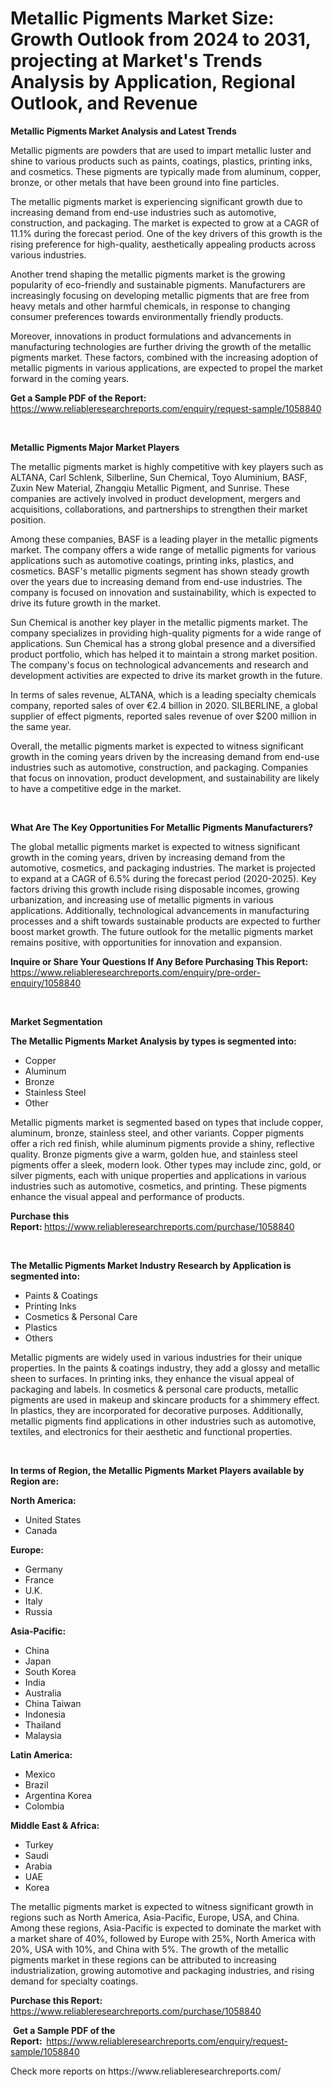 <p><h1>Metallic Pigments Market Size: Growth Outlook from 2024 to 2031, projecting at Market's Trends Analysis by Application, Regional Outlook, and Revenue</h1></p><p><strong>Metallic Pigments Market Analysis and Latest Trends</strong></p>
<p><p>Metallic pigments are powders that are used to impart metallic luster and shine to various products such as paints, coatings, plastics, printing inks, and cosmetics. These pigments are typically made from aluminum, copper, bronze, or other metals that have been ground into fine particles.</p><p>The metallic pigments market is experiencing significant growth due to increasing demand from end-use industries such as automotive, construction, and packaging. The market is expected to grow at a CAGR of 11.1% during the forecast period. One of the key drivers of this growth is the rising preference for high-quality, aesthetically appealing products across various industries.</p><p>Another trend shaping the metallic pigments market is the growing popularity of eco-friendly and sustainable pigments. Manufacturers are increasingly focusing on developing metallic pigments that are free from heavy metals and other harmful chemicals, in response to changing consumer preferences towards environmentally friendly products.</p><p>Moreover, innovations in product formulations and advancements in manufacturing technologies are further driving the growth of the metallic pigments market. These factors, combined with the increasing adoption of metallic pigments in various applications, are expected to propel the market forward in the coming years.</p></p>
<p><strong>Get a Sample PDF of the Report:&nbsp;</strong> <a href="https://www.reliableresearchreports.com/enquiry/request-sample/1058840">https://www.reliableresearchreports.com/enquiry/request-sample/1058840</a></p>
<p>&nbsp;</p>
<p><strong>Metallic Pigments Major Market Players</strong></p>
<p><p>The metallic pigments market is highly competitive with key players such as ALTANA, Carl Schlenk, Silberline, Sun Chemical, Toyo Aluminium, BASF, Zuxin New Material, Zhangqiu Metallic Pigment, and Sunrise. These companies are actively involved in product development, mergers and acquisitions, collaborations, and partnerships to strengthen their market position.</p><p>Among these companies, BASF is a leading player in the metallic pigments market. The company offers a wide range of metallic pigments for various applications such as automotive coatings, printing inks, plastics, and cosmetics. BASF's metallic pigments segment has shown steady growth over the years due to increasing demand from end-use industries. The company is focused on innovation and sustainability, which is expected to drive its future growth in the market.</p><p>Sun Chemical is another key player in the metallic pigments market. The company specializes in providing high-quality pigments for a wide range of applications. Sun Chemical has a strong global presence and a diversified product portfolio, which has helped it to maintain a strong market position. The company's focus on technological advancements and research and development activities are expected to drive its market growth in the future.</p><p>In terms of sales revenue, ALTANA, which is a leading specialty chemicals company, reported sales of over €2.4 billion in 2020. SILBERLINE, a global supplier of effect pigments, reported sales revenue of over $200 million in the same year.</p><p>Overall, the metallic pigments market is expected to witness significant growth in the coming years driven by the increasing demand from end-use industries such as automotive, construction, and packaging. Companies that focus on innovation, product development, and sustainability are likely to have a competitive edge in the market.</p></p>
<p>&nbsp;</p>
<p><strong>What Are The Key Opportunities For Metallic Pigments Manufacturers?</strong></p>
<p><p>The global metallic pigments market is expected to witness significant growth in the coming years, driven by increasing demand from the automotive, cosmetics, and packaging industries. The market is projected to expand at a CAGR of 6.5% during the forecast period (2020-2025). Key factors driving this growth include rising disposable incomes, growing urbanization, and increasing use of metallic pigments in various applications. Additionally, technological advancements in manufacturing processes and a shift towards sustainable products are expected to further boost market growth. The future outlook for the metallic pigments market remains positive, with opportunities for innovation and expansion.</p></p>
<p><strong>Inquire or Share Your Questions If Any Before Purchasing This Report:</strong> <a href="https://www.reliableresearchreports.com/enquiry/pre-order-enquiry/1058840">https://www.reliableresearchreports.com/enquiry/pre-order-enquiry/1058840</a></p>
<p>&nbsp;</p>
<p><strong>Market Segmentation</strong></p>
<p><strong>The Metallic Pigments Market Analysis by types is segmented into:</strong></p>
<p><ul><li>Copper</li><li>Aluminum</li><li>Bronze</li><li>Stainless Steel</li><li>Other</li></ul></p>
<p><p>Metallic pigments market is segmented based on types that include copper, aluminum, bronze, stainless steel, and other variants. Copper pigments offer a rich red finish, while aluminum pigments provide a shiny, reflective quality. Bronze pigments give a warm, golden hue, and stainless steel pigments offer a sleek, modern look. Other types may include zinc, gold, or silver pigments, each with unique properties and applications in various industries such as automotive, cosmetics, and printing. These pigments enhance the visual appeal and performance of products.</p></p>
<p><strong>Purchase this Report:&nbsp;</strong><a href="https://www.reliableresearchreports.com/purchase/1058840">https://www.reliableresearchreports.com/purchase/1058840</a></p>
<p>&nbsp;</p>
<p><strong>The Metallic Pigments Market Industry Research by Application is segmented into:</strong></p>
<p><ul><li>Paints & Coatings</li><li>Printing Inks</li><li>Cosmetics & Personal Care</li><li>Plastics</li><li>Others</li></ul></p>
<p><p>Metallic pigments are widely used in various industries for their unique properties. In the paints & coatings industry, they add a glossy and metallic sheen to surfaces. In printing inks, they enhance the visual appeal of packaging and labels. In cosmetics & personal care products, metallic pigments are used in makeup and skincare products for a shimmery effect. In plastics, they are incorporated for decorative purposes. Additionally, metallic pigments find applications in other industries such as automotive, textiles, and electronics for their aesthetic and functional properties.</p></p>
<p>&nbsp;</p>
<p><strong>In terms of Region, the Metallic Pigments Market Players available by Region are:</strong></p>
<p>
    <p> <strong> North America: </strong>
        <ul>
            <li>United States</li>
            <li>Canada</li>
        </ul>
        </p> 
    <p> <strong> Europe: </strong>
        <ul>
            <li>Germany</li>
            <li>France</li>
            <li>U.K.</li>
            <li>Italy</li>
            <li>Russia</li>
        </ul>
        </p> 
    <p> <strong> Asia-Pacific: </strong>
        <ul>
            <li>China</li>
            <li>Japan</li>
            <li>South Korea</li>
            <li>India</li>
            <li>Australia</li>
            <li>China Taiwan</li>
            <li>Indonesia</li>
            <li>Thailand</li>
            <li>Malaysia</li>
        </ul>
        </p> 
    <p> <strong> Latin America: </strong>
        <ul>
            <li>Mexico</li>
            <li>Brazil</li>
            <li>Argentina Korea</li>
            <li>Colombia</li>
        </ul>
        </p> 
    <p> <strong> Middle East & Africa: </strong>
        <ul>
            <li>Turkey</li>
            <li>Saudi</li>
            <li>Arabia</li>
            <li>UAE</li>
            <li>Korea</li>
        </ul>
    </p>
    </p>
<p><p>The metallic pigments market is expected to witness significant growth in regions such as North America, Asia-Pacific, Europe, USA, and China. Among these regions, Asia-Pacific is expected to dominate the market with a market share of 40%, followed by Europe with 25%, North America with 20%, USA with 10%, and China with 5%. The growth of the metallic pigments market in these regions can be attributed to increasing industrialization, growing automotive and packaging industries, and rising demand for specialty coatings.</p></p>
<p><strong>Purchase this Report: </strong><a href="https://www.reliableresearchreports.com/purchase/1058840">https://www.reliableresearchreports.com/purchase/1058840</a></p>
<p>&nbsp;<strong>Get a Sample PDF of the Report:&nbsp;&nbsp;</strong><a href="https://www.reliableresearchreports.com/enquiry/request-sample/1058840">https://www.reliableresearchreports.com/enquiry/request-sample/1058840</a></p>
<p><strong></strong></p>
<p>Check more reports on https://www.reliableresearchreports.com/</p>